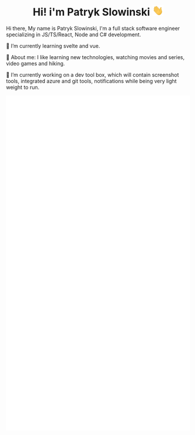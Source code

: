 # <h1 align="center">Hi! i'm Patryk Slowinski  <img src="https://raw.githubusercontent.com/ABSphreak/ABSphreak/master/gifs/Hi.gif" width="30px"></h1>

Hi there, My name is Patryk Slowinski, I'm a full stack software engineer specializing in JS/TS/React, Node and C# development. 

🌱 I’m currently learning svelte and vue. 

💬 About me: I like learning new technologies, watching movies and series, video games and hiking. 

🔭 I’m currently working on a dev tool box, which will contain screenshot tools, integrated azure and git tools, notifications while being very light weight to run. 

 ![Metrics](https://github.com/Patryks1/Patryks1/blob/main/github-metrics.svg)
